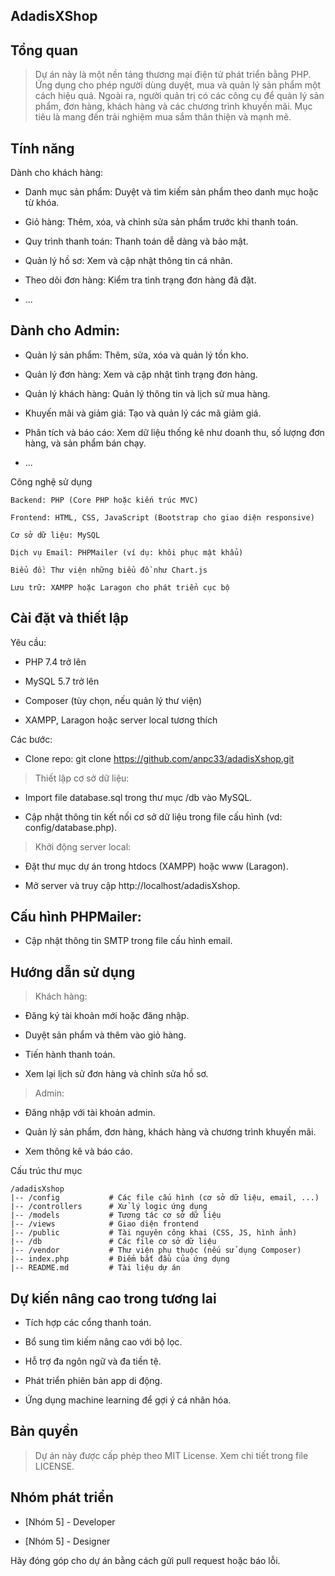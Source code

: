 ## AdadisXShop

## Tổng quan

 > Dự án này là một nền tảng thương mại điện tử phát triển bằng PHP. Ứng dụng cho phép người dùng duyệt, mua và quản lý sản phẩm một cách hiệu quả. Ngoài ra, người quản trị có các công cụ để quản lý sản phẩm, đơn hàng, khách hàng và các chương trình khuyến mãi. Mục tiêu là mang đến trải nghiệm mua sắm thân thiện và mạnh mẽ.

## Tính năng

Dành cho khách hàng:

- Danh mục sản phẩm: Duyệt và tìm kiếm sản phẩm theo danh mục hoặc từ khóa.

- Giỏ hàng: Thêm, xóa, và chỉnh sửa sản phẩm trước khi thanh toán.

- Quy trình thanh toán: Thanh toán dễ dàng và bảo mật.

- Quản lý hồ sơ: Xem và cập nhật thông tin cá nhân.

- Theo dõi đơn hàng: Kiểm tra tình trạng đơn hàng đã đặt.
- ...

## Dành cho Admin:

- Quản lý sản phẩm: Thêm, sửa, xóa và quản lý tồn kho.

- Quản lý đơn hàng: Xem và cập nhật tình trạng đơn hàng.

- Quản lý khách hàng: Quản lý thông tin và lịch sử mua hàng.

- Khuyến mãi và giảm giá: Tạo và quản lý các mã giảm giá.

- Phân tích và báo cáo: Xem dữ liệu thống kê như doanh thu, số lượng đơn hàng, và sản phẩm bán chạy.
- ...

Công nghệ sử dụng
```
Backend: PHP (Core PHP hoặc kiến trúc MVC)

Frontend: HTML, CSS, JavaScript (Bootstrap cho giao diện responsive)

Cơ sở dữ liệu: MySQL

Dịch vụ Email: PHPMailer (ví dụ: khôi phục mật khẩu)

Biểu đồ: Thư viện những biểu đồ như Chart.js

Lưu trữ: XAMPP hoặc Laragon cho phát triển cục bộ
```
## Cài đặt và thiết lập

Yêu cầu:

- PHP 7.4 trở lên

- MySQL 5.7 trở lên

- Composer (tùy chọn, nếu quản lý thư viện)

- XAMPP, Laragon hoặc server local tương thích

Các bước:

- Clone repo: git clone https://github.com/anpc33/adadisXshop.git

>Thiết lập cơ sở dữ liệu:

- Import file database.sql trong thư mục /db vào MySQL.

- Cập nhật thông tin kết nối cơ sở dữ liệu trong file cấu hình (vd: config/database.php).

>Khởi động server local:

- Đặt thư mục dự án trong htdocs (XAMPP) hoặc www (Laragon).

- Mở server và truy cập http://localhost/adadisXshop.

## Cấu hình PHPMailer:

- Cập nhật thông tin SMTP trong file cấu hình email.

## Hướng dẫn sử dụng

>Khách hàng:

- Đăng ký tài khoản mới hoặc đăng nhập.

- Duyệt sản phẩm và thêm vào giỏ hàng.

- Tiến hành thanh toán.

- Xem lại lịch sử đơn hàng và chỉnh sửa hồ sơ.

>Admin:

- Đăng nhập với tài khoản admin.

- Quản lý sản phẩm, đơn hàng, khách hàng và chương trình khuyến mãi.

- Xem thông kê và báo cáo.

Cấu trúc thư mục
```
/adadisXshop
|-- /config           # Các file cấu hình (cơ sở dữ liệu, email, ...)
|-- /controllers      # Xử lý logic ứng dụng
|-- /models           # Tương tác cơ sở dữ liệu
|-- /views            # Giao diện frontend
|-- /public           # Tài nguyên công khai (CSS, JS, hình ảnh)
|-- /db               # Các file cơ sở dữ liệu
|-- /vendor           # Thư viện phụ thuộc (nếu sử dụng Composer)
|-- index.php         # Điểm bắt đầu của ứng dụng
|-- README.md         # Tài liệu dự án
```
## Dự kiến nâng cao trong tương lai

- Tích hợp các cổng thanh toán.

- Bổ sung tìm kiếm nâng cao với bộ lọc.

- Hỗ trợ đa ngôn ngữ và đa tiền tệ.

- Phát triển phiên bản app di động.

- Ứng dụng machine learning để gợi ý cá nhân hóa.

## Bản quyền

>Dự án này được cấp phép theo MIT License. Xem chi tiết trong file LICENSE.

## Nhóm phát triển

- [Nhóm 5] - Developer

- [Nhóm 5] - Designer

Hãy đóng góp cho dự án bằng cách gửi pull request hoặc báo lỗi.
